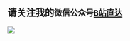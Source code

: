 ## 请关注我的`微信公众号`[`B站直达`](https://space.bilibili.com/223755925/dynamic)
![](https://7475-tututong-1302752799.tcb.qcloud.la/MD%E5%9B%BE%E5%BA%8A/%E5%BE%AE%E4%BF%A1%E5%9B%BE%E7%89%87_20200805011531.jpg?sign=68f9472fe9c75a70563c27b9f3b0a5ed&t=1596561500)


